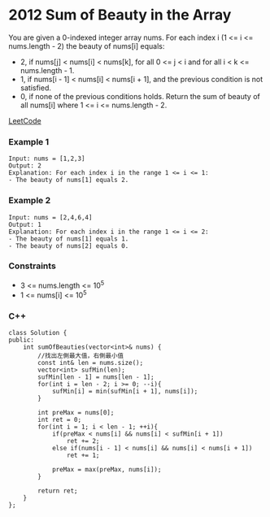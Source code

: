 # 2012 Sum of Beauty in the Array

You are given a 0-indexed integer array nums. For each index i (1 <= i <= nums.length - 2) the beauty of nums[i] equals:

* 2, if nums[j] < nums[i] < nums[k], for all 0 <= j < i and for all i < k <= nums.length - 1.
* 1, if nums[i - 1] < nums[i] < nums[i + 1], and the previous condition is not satisfied.
* 0, if none of the previous conditions holds.
Return the sum of beauty of all nums[i] where 1 <= i <= nums.length - 2.

[LeetCode](https://leetcode.cn/problems/sum-of-beauty-in-the-array/)

### Example 1

```
Input: nums = [1,2,3]
Output: 2
Explanation: For each index i in the range 1 <= i <= 1:
- The beauty of nums[1] equals 2.
```

### Example 2

```
Input: nums = [2,4,6,4]
Output: 1
Explanation: For each index i in the range 1 <= i <= 2:
- The beauty of nums[1] equals 1.
- The beauty of nums[2] equals 0.
```

### Constraints

* 3 <= nums.length <= 10<sup>5</sup>
* 1 <= nums[i] <= 10<sup>5</sup>

### C++ 

```
class Solution {
public:
    int sumOfBeauties(vector<int>& nums) {
        //找出左側最大值，右側最小值
        const int& len = nums.size();
        vector<int> sufMin(len);
        sufMin[len - 1] = nums[len - 1];
        for(int i = len - 2; i >= 0; --i){
            sufMin[i] = min(sufMin[i + 1], nums[i]);
        }

        int preMax = nums[0];
        int ret = 0;
        for(int i = 1; i < len - 1; ++i){
            if(preMax < nums[i] && nums[i] < sufMin[i + 1])
                ret += 2;
            else if(nums[i - 1] < nums[i] && nums[i] < nums[i + 1])
                ret += 1;
            
            preMax = max(preMax, nums[i]);
        }

        return ret;
    }
};
```